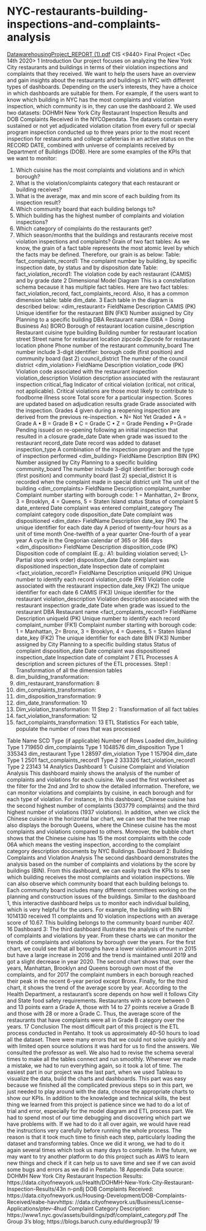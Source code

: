 # NYC-restaurants-building-inspections-and-complaints-analysis
[DatawarehousingProject_REPORT (1).pdf](https://github.com/kieumy179/NYC-restaurants-building-inspections-and-complaints-analysis/files/8064081/DatawarehousingProject_REPORT.1.pdf)
CIS <9440>
Final Project
<New York City restaurant inspections and complaints>
<Yun Wang
Songchen Nan
Kieu My Giang
Sunny Liu>
<Dec 14th 2020>
1
Introduction
Our project focuses on analyzing the New York City restaurants and buildings in terms of their
violation inspections and complaints that they received. We want to help the users have an
overview and gain insights about the restaurants and buildings in NYC with different types of
dashboards. Depending on the user’s interests, they have a choice in which dashboards are
suitable for them. For example, if the users want to know which building in NYC has the most
complaints and violation inspection, which community is in, they can use the dashboard 2.
We used two datasets: DOHMH New York City Restaurant Inspection Results and DOB
Complaints Received in the NYCOpendata. The datasets contain every sustained or not yet
adjudicated violation citation from every full or special program inspection conducted up to three
years prior to the most recent inspection for restaurants and college cafeterias in an active
status on the RECORD DATE, combined with universe of complaints received by Department of
Buildings (DOB).
Here are some examples of the KPIs that we want to monitor:
1. Which cuisine has the most complaints and violations and in which borough?
2. What is the violation/complaints category that each restaurant or building receives?
3. What is the average, max and min score of each building from its inspection result?
4. Which community board that each building belongs to?
5. Which building has the highest number of complaints and violation inspections?
6. Which category of complaints do the restaurants get?
7. Which season/months that the buildings and restaurants receive most violation
inspections and complaints?
Grain of two fact tables:
As we know, the grain of a fact table represents the most atomic level by which the facts may be
defined. Therefore, our grain is as below:
Table: fact_complaints_record1:
The complaint number by building, by specific inspection date, by status and by disposition date
Table: fact_violation_record1:
The violation code by each restaurant (CAMIS) and by grade date
2
Dimensional Model Diagram
This is a constellation schema because it has multiple fact tables. Here are two fact tables:
fact_violation_record, fact_complaints_record. Also, it has a common dimension table: table
dim_date.
3
Each table in the diagram is described below:
<dim_restaurant>
FieldName Description
CAMIS (PK) Unique identifier for the restaurant
BIN (FK1) Number assigned by City Planning to a
specific building
DBA Restaurant name (DBA = Doing Business As)
BORO Borough of restaurant location
cuisine_description Restaurant cuisine type
building Building number for restaurant location
street Street name for restaurant location
zipcode Zipcode for restaurant location
phone Phone number of the restaurant
community_board The number include 3-digit identifier: borough
code (first position) and community board
(last 2)
council_district The number of the council district
<dim_violation>
FieldName Description
violation_code (PK) Violation code associated with the restaurant
inspection
violation_description Violation description associated with the
restaurant inspection
critical_flag Indicator of critical violation (critical, not
critical, not applicable). Critical violations are
those most likely to contribute to foodborne
illness
score Total score for a particular inspection. Scores
are updated based on adjudication results
grade Grade associated with the inspection. Grades
4
given during a reopening inspection are
derived from the previous re-inspection.
• N= Not Yet Graded
• A = Grade A
• B = Grade B
• C = Grade C
• Z = Grade Pending
• P=Grade Pending issued on re-opening
following an initial inspection that resulted in a
closure
grade_date Date when grade was issued to the
restaurant
record_date Date record was added to dataset
inspection_type A combination of the inspection program and
the type of inspection performed
<dim_building>
FieldName Description
BIN (PK) Number assigned by City Planning to a
specific building
community_board The number include 3-digit identifier: borough
code (first position) and community board
(last 2)
special_district It is recorded when the complaint made in
special district
unit The unit of the building
<dim_complaints>
FieldName Description
complaint_number Complaint number starting with borough
code:
1 = Manhattan, 2= Bronx, 3 = Brooklyn, 4 =
Queens, 5 = Staten Island
status Status of complaint
5
date_entered Date complaint was entered
complaint_category The complaint category code
disposition_date Date complaint was dispositioned
<dim_date>
FieldName Description
date_key (PK) The unique identifier for each date
day A period of twenty-four hours as a unit of time
month One-twelfth of a year
quarter One-fourth of a year
year A cycle in the Gregorian calendar of 365 or
366 days
<dim_disposition>
FieldName Description
disposition_code (PK) Disposition code of complaint (E.g.: A1:
building violation served; L1-Partial stop work
order)
disposition_date Date complaint was dispositioned
inspection_date Inspection date of complaint
<fact_violation_record1>
FieldName Description
uniqueId (PK) Unique number to identify each record
violation_code (FK1) Violation code associated with the restaurant
inspection
date_key (FK2) The unique identifier for each date
6
CAMIS (FK3) Unique identifier for the restaurant
violation_description Violation description associated with the
restaurant inspection
grade_date Date when grade was issued to the
restaurant
DBA Restaurant name
<fact_complaints_record1>
FieldName Description
uniqueId (PK) Unique number to identify each record
complaint_number (FK1) Complaint number starting with borough
code:
1 = Manhattan, 2= Bronx, 3 = Brooklyn, 4 =
Queens, 5 = Staten Island
date_key (FK2) The unique identifier for each date
BIN (FK3) Number assigned by City Planning to a
specific building
status Status of complaint
disposition_date Date complaint was dispositioned
inspection_date Inspection date of complaint
7
ETL Processes
A description and screen pictures of the ETL processes.
Step1 : Transformation of all the dimension tables
1. dim_building_transformation:
2. dim_restaurant_transformation:
8
3. dim_complaints_transformation:
4. dim_disposition_transformation:
9
5. dim_date_transformation:
10
6. Dim_violation_transformation:
11
Step 2 : Transformation of all fact tables
1. fact_violation_transformation:
12
2. fact_complaints_transformation:
13
ETL Statistics
For each table, populate the number of rows that was processed
<Table Stats>
Table Name SCD Type (if applicable) Number of Rows Loaded
dim_building Type 1 719650
dim_complaints Type 1 1048576
dim_disposition Type 1 335343
dim_restaurant Type 1 28597
dim_violation Type 1 157904
dim_date Type 1 2501
fact_complaints_record1 Type 2 333326
fact_violation_record1 Type 2 23143
14
Analytics
Dashboard 1: Cuisine Complaint and Violation Analysis
This dashboard mainly shows the analysis of the number of complaints and violations for each
cuisine. We used the first worksheet as the filter for the 2nd and 3rd to show the detailed
information. Therefore, we can monitor violations and complaints by cuisine, in each borough
and for each type of violation.
For instance, in this dashboard, Chinese cuisine has the second highest number of complaints
(303779 complaints) and the third highest number of violations (1937 violations). In addition,
when we click the Chinese cuisine in the horizontal bar chart, we can see that the tree map also
displays the borough Queens, where the Chinese cuisine has the most complaints and
violations compared to others. Moreover, the bubble chart shows that the Chinese cuisine has
15
the most complaints with the code 06A which means the vesting inspection, according to the
complaint category description documents by NYC Buildings.
Dashboard 2: Building Complaints and Violation Analysis
The second dashboard demonstrates the analysis based on the number of complaints and
violations by the score by buildings (BIN). From this dashboard, we can easily track the KPIs to
see which building receives the most complaints and violation inspections. We can also observe
which community board that each building belongs to. Each community board includes many
different committees working on the planning and construction issues of the buildings. Similar to
the dashboard 1, this interactive dashboard helps us to monitor each individual building, which
is very helpful for the users. For example, the building with BIN 1014130 received 11 complaints
and 10 violation inspections with an average score of 10.67. This building belongs to the
community board number 407.
16
Dashboard 3:
The third dashboard illustrates the analysis of the number of complaints and violations by year.
From these charts we can monitor the trends of complaints and violations by borough over the
years. For the first chart, we could see that all boroughs have a lower violation amount in 2015
but have a large increase in 2016 and the trend is maintained until 2019 and got a slight
decrease in year 2020. The second chart shows that, over the years, Manhattan, Brooklyn and
Queens borough own most of the complaints, and for 2017 the complaint numbers in each
borough reached their peak in the recent 6-year period except Bronx. Finally, for the third chart,
it shows the trend of the average score by year. According to the Health Department, a
restaurant’s score depends on how well it follows City and State food safety requirements.
Restaurants with a score between 0 and 13 points earn a Grade A, those with 14 to 27 points
receive a Grade B and those with 28 or more a Grade C. Thus, the average score of the
restaurants that have complaints were all in Grade B category over the years.
17
Conclusion
The most difficult part of this project is the ETL process conducted in Pentaho. It took us
approximately 40-50 hours to load all the dataset. There were many errors that we could not
solve quickly and with limited open source solutions it was hard for us to find the answers. We
consulted the professor as well. We also had to revise the schema several times to make all the
tables connect and run smoothly. Whenever we made a mistake, we had to run everything
again, so it took a lot of time.
The easiest part in our project was the last part, when we used Tableau to visualize the data,
build the charts and dashboards. This part was easy because we finished all the complicated
previous steps so in this part, we just needed to play around with the data, choose the
appropriate charts to show our KPIs.
In addition to the knowledge and technical skills, the best thing we learned from this project is
patience since we had to do a lot of trial and error, especially for the model diagram and ETL
process part. We had to spend most of our time debugging and discovering which part we have
problems with. If we had to do it all over again, we would have read the instructions very
carefully before running the whole process. The reason is that it took much time to finish each
step, particularly loading the dataset and transforming tables. Once we did it wrong, we had to
do it again several times which took us many days to complete. In the future, we may want to try
another platform to do this project such as AWS to learn new things and check if it can help us
to save time and see if we can avoid some bugs and errors as we did in Pentaho.
18
Appendix
Data source:
DOHMH New York City Restaurant Inspection Results:
https://data.cityofnewyork.us/Health/DOHMH-New-York-City-Restaurant-Inspection-Results/43n
n-pn8j
DOB Complaints Received:
https://data.cityofnewyork.us/Housing-Development/DOB-Complaints-Received/eabe-havvhttps:
//data.cityofnewyork.us/Business/License-Applications/ptev-4hud
Complaint Category Description:
https://www1.nyc.gov/assets/buildings/pdf/complaint_category.pdf
The Group 3’s blog;
https://blogs.baruch.cuny.edu/dwgroup3/
19
